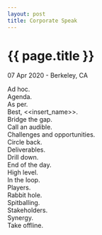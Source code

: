```yaml
---
layout: post
title: Corporate Speak
---
```


{{ page.title }}
================

<p class="meta">07 Apr 2020 - Berkeley, CA</p>

Ad hoc.  
Agenda.  
As per.  
Best, <<insert_name>>.  
Bridge the gap.  
Call an audible.  
Challenges and opportunities.  
Circle back.  
Deliverables.  
Drill down.  
End of the day.  
High level.  
In the loop.  
Players.  
Rabbit hole.  
Spitballing.  
Stakeholders.  
Synergy.  
Take offline.  